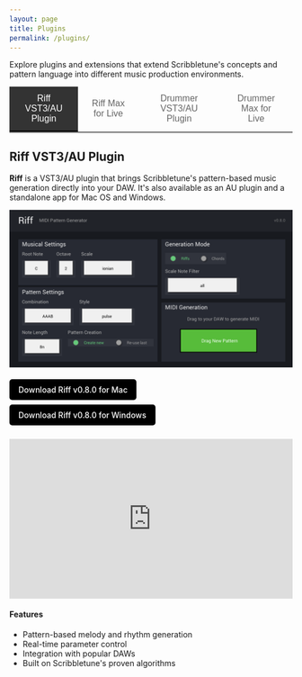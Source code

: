 ```yaml
---
layout: page
title: Plugins
permalink: /plugins/
---
```


<style>
 .tab-content a {
    display: inline-block;
    background-color: #000;
    color: white !important;
    padding: 10px 16px;
    text-decoration: none !important;
    border-radius: 5px;
    font-weight: 500;
    margin: 4px 8px 4px 0;
    transition: background-color 0.3s ease;
  }
  
  .tab-content a:hover {
    background-color: #333;
    transform: translateY(-1px);
  }

  .video-wrapper {
    position: relative;
    width: 100%;
    height: 0;
    padding-bottom: 56.25%; /* 16:9 aspect ratio */
    margin: 20px 0;
  }
  
  .video-wrapper iframe {
    position: absolute;
    top: 0;
    left: 0;
    width: 100%;
    height: 100%;
  }
.plugin-tabs {
  display: flex;
  border-bottom: 2px solid #666;
  margin-bottom: 20px;
  position: relative;
  z-index: 1000;
}

.tab-button {
  padding: 12px 24px;
  background: none;
  border: none;
  cursor: pointer;
  font-size: 16px;
  font-weight: 500;
  color: #666;
  border-bottom: 2px solid transparent;
  transition: all 0.3s ease;
}

.tab-button:hover {
  color: #333;
}

.tab-button.active {
  color: white;
  background-color: #333;
  border-bottom-color: #000;
}

.tab-content {
  display: none;
}

.tab-content.active {
  display: block;
  animation: fadeIn 0.3s ease-in-out;
}

@keyframes fadeIn {
  from { opacity: 0; transform: translateY(10px); }
  to { opacity: 1; transform: translateY(0); }
}
</style>

Explore plugins and extensions that extend Scribbletune's concepts and pattern language into different music production environments.

<div class="plugin-tabs">
  <button class="tab-button active" onclick="showTab(event, 'riff-vst')">Riff VST3/AU Plugin</button>
  <button class="tab-button" onclick="showTab(event, 'riff-live')">Riff Max for Live</button>
  <button class="tab-button" onclick="showTab(event, 'drummer-vst')">Drummer VST3/AU Plugin</button>
  <button class="tab-button" onclick="showTab(event, 'drummer-live')">Drummer Max for Live</button>
</div>

<div id="riff-vst" class="tab-content active">
  <h2>Riff VST3/AU Plugin</h2>
  
  <p><strong>Riff</strong> is a VST3/AU plugin that brings Scribbletune's pattern-based music generation directly into your DAW. It's also available as an AU plugin and a standalone app for Mac OS and Windows.</p>
  
  <img src="/images/riff-v0.8.0.png" alt="Riff VST3 Plugin">

  <p>
    <a href="https://drive.google.com/file/d/1wPKkUUOQm4TvESknDTh9-nWHUUsZaW4Y/view?usp=drive_link">Download Riff v0.8.0 for Mac</a>
  <br>
    <a href="https://drive.google.com/file/d/16IbCYZZI2HeX7k0CqvLbnGL-SrFmma5X/view?usp=drive_link">Download Riff v0.8.0 for Windows</a>
  </p>
  
  
  <div class="video-wrapper">
    <iframe src="https://www.youtube.com/embed/IlwI-7ojcyI" title="Riff VST3/AU Plugin Demo" frameborder="0" allow="accelerometer; autoplay; clipboard-write; encrypted-media; gyroscope; picture-in-picture; web-share" allowfullscreen></iframe>
  </div>
  
  <h4>Features</h4>
  
  <ul>
    <li>Pattern-based melody and rhythm generation</li>
    <li>Real-time parameter control</li>
    <li>Integration with popular DAWs</li>
    <li>Built on Scribbletune's proven algorithms</li>
  </ul>
</div>

<div id="riff-live" class="tab-content">
  <h2>Riff Max for Live Device</h2>

  <p>Transform your music production workflow with Riff, a sophisticated Max for Live device that generates realistic drum sequences and melodic patterns. Built with TypeScript and optimized for professional music creation.</p>

  <img src="/images/riff4live11.png" alt="Riff Max for Live device">

  <div class="video-wrapper">
    <iframe src="https://www.youtube.com/embed/cA_SYO2TI3M" title="Riff Max for Live Device Demo" frameborder="0" allow="accelerometer; autoplay; clipboard-write; encrypted-media; gyroscope; picture-in-picture; web-share" allowfullscreen></iframe>
  </div>

  <p><a href="https://drive.google.com/file/d/1GjoluU6yObhf_d-CvLnhKSYNNm108STW/view?usp=sharing">Download Riff v0.8.0 Max for Live for Ableton Live 11 & 12</a></p>
  
  <ul>
    <li><strong>Melodic Riff Generation</strong> - Create melodic patterns with scale and chord progression support for complete musical arrangements</li>
    <li><strong>Real-Time Integration</strong> - Seamlessly generates MIDI clips directly in Ableton Live for immediate use in your productions OR live performance</li>
    <li><strong>Manual and preset pattern generation</strong> - Enter patterns manually or chose a preset for generation</li>
  </ul>
</div>

<div id="drummer-vst" class="tab-content">
  <h2>Drummer VST3/AU Plugin</h2>
  
  <p><strong>Drummer</strong> is a VST3/AU plugin that generates drum patterns using Scribbletune's pattern language and concepts. It's also available as an AU plugin and a standalone app for Mac OS and Windows.</p>
  
  <img src="/images/drummer-vst.png" alt="Drummer VST3/AU Plugin">

  <p>
    <a href="https://drive.google.com/file/d/1e80T22L14z9-nENjBdaZX_jnKGSAy0Am/view?usp=sharing">Download Drummer VST3/AU for Mac</a>
  <br>
    <a href="https://drive.google.com/file/d/1G7JewLS002881RkQhuj8aOmGzx1JkRgu/view?usp=sharing">Drummer VST3/Clap/exe for Windows - Needs testing!</a>
  </p>
  
  <p>Instead of algorithmic generation or generic loops, Drummer is built around the "260 Drum Machine Patterns" book extending it in interesting ways.</p>

  <div class="video-wrapper">
    <iframe src="https://www.youtube.com/embed/TwF0JsuJ06M" title="Drummer VST3/AU Plugin Demo" frameborder="0" allow="accelerometer; autoplay; clipboard-write; encrypted-media; gyroscope; picture-in-picture; web-share" allowfullscreen></iframe>
  </div>
  
  <h4>Key features:</h4>
  
  <ul>
    <li>260+ authentic patterns across 18+ genres (rock, funk, reggae, jazz, hip-hop, etc.)</li>
    <li>Intelligent variation engine that adds fills, flams, and human feel</li>
    <li>Genre-specific selection or full random mode</li>
    <li>Pattern complexity knob (minimal grooves → complex fills)</li>
    <li>Perfect integration with popular DAWs and drum devices</li>
    <li>Performance features like "remove kick" for live use</li>
    <li>Real-time parameter control</li>
    <li>Built on Scribbletune's proven algorithms</li>
  </ul>
</div>

<div id="drummer-live" class="tab-content">
  <h2>Drummer Max for Live Device</h2>
  
  <p>A Max for Live device that generates drum patterns using Scribbletune's pattern language and concepts.</p>
  
  <img src="/images/drummer.png" alt="Drummer - Max for Live device">

  <p><a href="https://maxforlive.com/library/device.php?id=13431">Download from MaxForLive.com</a></p>
  
  <p>Instead of algorithmic generation or generic loops, Drummer is built around the "260 Drum Machine Patterns" book extending it in interesting ways.</p>

  <div class="video-wrapper">
    <iframe src="https://www.youtube.com/embed/H76q-O8APdI" title="YouTube video player" frameborder="0" allow="accelerometer; autoplay; clipboard-write; encrypted-media; gyroscope; picture-in-picture; web-share" allowfullscreen></iframe>
  </div>
  
  <h4>Key features:</h4>
  
  <ul>
    <li>260+ authentic patterns across 18+ genres (rock, funk, reggae, jazz, hip-hop, etc.)</li>
    <li>Intelligent variation engine that adds fills, flams, and human feel</li>
    <li>Genre-specific selection or full random mode</li>
    <li>Pattern complexity knob (minimal grooves → complex fills)</li>
    <li>Perfect integration with Live's drum devices and NI Battery</li>
    <li>Performance features like "remove kick" for live use</li>
  </ul>
</div>

<script>
function showTab(evt, tabName) {
  var i, tabcontent, tablinks;
  
  // Hide all tab contents
  tabcontent = document.getElementsByClassName("tab-content");
  for (i = 0; i < tabcontent.length; i++) {
    tabcontent[i].classList.remove("active");
  }
  
  // Remove active class from all tab buttons
  tablinks = document.getElementsByClassName("tab-button");
  for (i = 0; i < tablinks.length; i++) {
    tablinks[i].classList.remove("active");
  }
  
  // Show the selected tab and mark button as active
  document.getElementById(tabName).classList.add("active");
  evt.currentTarget.classList.add("active");
}
</script>
